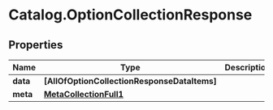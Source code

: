 # Catalog.OptionCollectionResponse

## Properties
Name | Type | Description | Notes
------------ | ------------- | ------------- | -------------
**data** | **[AllOfOptionCollectionResponseDataItems]** |  | [optional] 
**meta** | [**MetaCollectionFull1**](MetaCollectionFull1.md) |  | [optional] 
